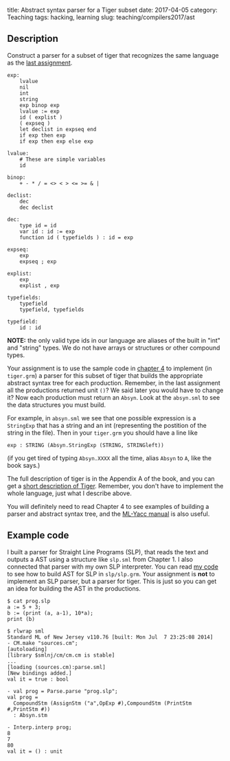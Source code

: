 title: Abstract syntax parser for a Tiger subset
date: 2017-04-05
category: Teaching
tags: hacking, learning
slug: teaching/compilers2017/ast

## Description

Construct a parser for a subset of tiger that recognizes the same
language as the [last assignment]({filename}subset.md).

```
exp:
	lvalue
	nil
	int
	string
	exp binop exp
	lvalue := exp
	id ( explist )
	( expseq )
	let declist in expseq end
	if exp then exp
	if exp then exp else exp

lvalue:
	# These are simple variables
	id

binop:
	+ - * / = <> < > <= >= & |

declist:
	dec
	dec declist
		
dec: 
	type id = id
	var id : id := exp
	function id ( typefields ) : id = exp

expseq:
    exp
	expseq ; exp

explist:
	exp
	explist , exp

typefields:
	typefield
	typefield, typefields

typefield:
	id : id
```
	
**NOTE:** the only valid type ids in our language are aliases of the
built in "int" and "string" types. We do not have arrays or structures
or other compound types.

Your assignment is to use the sample code in
[chapter 4](https://www.cs.princeton.edu/~appel/modern/ml/chap4/) to
implement (in `tiger.grm`) a parser for this subset of tiger that
builds the appropriate abstract syntax tree for each
production. Remember, in the last assignment all the productions
returned unit `()`?  We said later you would have to change it? Now
each production must return an `Absyn`. Look at the `absyn.sml` to see
the data structures you must build.

For example, in `absyn.sml` we see that one possible expression is a
`StringExp` that has a string and an int (representing the postition
of the string in the file). Then in your `tiger.grm` you should have a line like

```
exp : STRING (Absyn.StringExp (STRING, STRINGleft))
```

(if you get tired of typing `Absyn.XXXX` all the time, alias `Absyn`
to `A`, like the book says.)

The full description of tiger is in the Appendix A of the book, and
you can get a
[short description of Tiger](http://www.cs.columbia.edu/~sedwards/classes/2002/w4115/tiger.pdf). Remember,
you don't have to implement the whole language, just what I describe
above.

You will definitely need to read Chapter 4 to see examples of building
a parser and abstract syntax tree, and the
[ML-Yacc manual](http://www.smlnj.org/doc/ML-Yacc/) is also useful.

## Example code

I built a parser for Straight Line Programs (SLP), that reads the text
and outputs a AST using a structure like `slp.sml` from Chapter 1. I
also connected that parser with my own SLP interpreter. You can read
[my code](https://github.com/humberto-ortiz/compilers-2017) to see how
to build AST for SLP in `slp/slp.grm`. Your assignment is **not** to
implement an SLP parser, but a parser for tiger. This is just so you
can get an idea for building the AST in the productions.

```
$ cat prog.slp
a := 5 + 3;
b := (print (a, a-1), 10*a);
print (b)

$ rlwrap sml
Standard ML of New Jersey v110.76 [built: Mon Jul  7 23:25:08 2014]
- CM.make "sources.cm";
[autoloading]
[library $smlnj/cm/cm.cm is stable]
...
[loading (sources.cm):parse.sml]
[New bindings added.]
val it = true : bool

- val prog = Parse.parse "prog.slp";
val prog =
  CompoundStm (AssignStm ("a",OpExp #),CompoundStm (PrintStm #,PrintStm #))
  : Absyn.stm

- Interp.interp prog;
8
7
80
val it = () : unit
```

